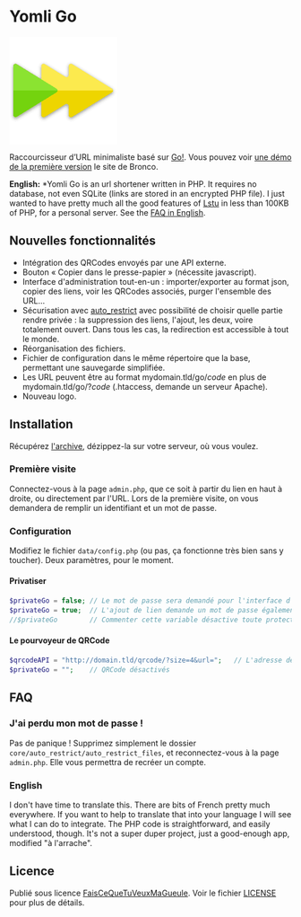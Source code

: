 # Yomli Go

<img align="center" src="./tpl/go.png" alt="Logo de Yomli Go" />

Raccourcisseur d’URL minimaliste basé sur [Go!](http://warriordudimanche.net/article720/go-un-raccourcisseur-d-url). Vous pouvez voir [une démo de la première version](http://go.warriordudimanche.net/) le site de Bronco.

**English:** *Yomli Go is an url shortener written in PHP. It requires no database, not even SQLite (links are stored in an encrypted PHP file). I just wanted to have pretty much all the good features of [Lstu](https://lstu.fr/) in less than 100KB of PHP, for a personal server. See the [FAQ in English](#faq-english).

## Nouvelles fonctionnalités

- Intégration des QRCodes envoyés par une API externe.
- Bouton « Copier dans le presse-papier » (nécessite javascript).
- Interface d'administration tout-en-un : importer/exporter au format json, copier des liens, voir les QRCodes associés, purger l'ensemble des URL…
- Sécurisation avec [auto_restrict](https://github.com/broncowdd/auto_restrict) avec possibilité de choisir quelle partie rendre privée : la suppression des liens, l'ajout, les deux, voire totalement ouvert. Dans tous les cas, la redirection est accessible à tout le monde.
- Réorganisation des fichiers.
- Fichier de configuration dans le même répertoire que la base, permettant une sauvegarde simplifiée.
- Les URL peuvent être au format mydomain.tld/go/*code* en plus de mydomain.tld/go/?*code* (.htaccess, demande un serveur Apache).
- Nouveau logo.

## Installation

Récupérez [l'archive](https://github.com/yomli/yomli-go/archive/master.zip), dézippez-la sur votre serveur, où vous voulez.

### Première visite
Connectez-vous à la page `admin.php`, que ce soit à partir du lien en haut à droite, ou directement par l'URL. Lors de la première visite, on vous demandera de remplir un identifiant et un mot de passe.

### Configuration
Modifiez le fichier `data/config.php` (ou pas, ça fonctionne très bien sans y toucher). Deux paramètres, pour le moment.

#### Privatiser
```php
$privateGo = false;	// Le mot de passe sera demandé pour l'interface d'administration seulement
$privateGo = true;  // L'ajout de lien demande un mot de passe également
//$privateGo        // Commenter cette variable désactive toute protection, y compris celle de l'administration
```

#### Le pourvoyeur de QRCode
```php
$qrcodeAPI = "http://domain.tld/qrcode/?size=4&url=";	// L'adresse de l'API générant le QRCode
$privateGo = "";    // QRCode désactivés
```

## FAQ

### J'ai perdu mon mot de passe !
Pas de panique ! Supprimez simplement le dossier `core/auto_restrict/auto_restrict_files`, et reconnectez-vous à la page `admin.php`. Elle vous permettra de recréer un compte.

### English
<a id="faq-english" />
I don't have time to translate this. There are bits of French pretty much everywhere. If you want to help to translate that into your language I will see what I can do to integrate. The PHP code is straightforward, and easily understood, though. It's not a super duper project, just a good-enough app, modified "à l'arrache".

## Licence

Publié sous licence [FaisCeQueTuVeuxMaGueule](http://www.wtfpl.net/). Voir le fichier [LICENSE](LICENSE) pour plus de détails.
